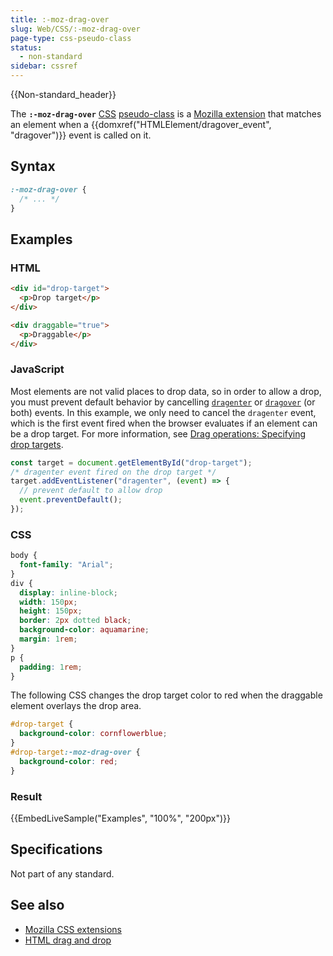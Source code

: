 ```yaml
---
title: :-moz-drag-over
slug: Web/CSS/:-moz-drag-over
page-type: css-pseudo-class
status:
  - non-standard
sidebar: cssref
---
```


{{Non-standard_header}}

The **`:-moz-drag-over`** [CSS](/en-US/docs/Web/CSS) [pseudo-class](/en-US/docs/Web/CSS/Reference/Selectors/Pseudo-classes) is a [Mozilla extension](/en-US/docs/Web/CSS/Reference/Mozilla_extensions) that matches an element when a {{domxref("HTMLElement/dragover_event", "dragover")}} event is called on it.

## Syntax

```css
:-moz-drag-over {
  /* ... */
}
```

## Examples

### HTML

```html
<div id="drop-target">
  <p>Drop target</p>
</div>

<div draggable="true">
  <p>Draggable</p>
</div>
```

### JavaScript

Most elements are not valid places to drop data, so in order to allow a drop, you must prevent default behavior by cancelling [`dragenter`](/en-US/docs/Web/API/HTMLElement/dragenter_event) or [`dragover`](/en-US/docs/Web/API/HTMLElement/dragover_event) (or both) events.
In this example, we only need to cancel the `dragenter` event, which is the first event fired when the browser evaluates if an element can be a drop target.
For more information, see [Drag operations: Specifying drop targets](/en-US/docs/Web/API/HTML_Drag_and_Drop_API/Drag_operations#dragging_over_elements_and_specifying_drop_targets).

```js
const target = document.getElementById("drop-target");
/* dragenter event fired on the drop target */
target.addEventListener("dragenter", (event) => {
  // prevent default to allow drop
  event.preventDefault();
});
```

### CSS

```css
body {
  font-family: "Arial";
}
div {
  display: inline-block;
  width: 150px;
  height: 150px;
  border: 2px dotted black;
  background-color: aquamarine;
  margin: 1rem;
}
p {
  padding: 1rem;
}
```

The following CSS changes the drop target color to red when the draggable element overlays the drop area.

```css
#drop-target {
  background-color: cornflowerblue;
}
#drop-target:-moz-drag-over {
  background-color: red;
}
```

### Result

{{EmbedLiveSample("Examples", "100%", "200px")}}

## Specifications

Not part of any standard.

## See also

- [Mozilla CSS extensions](/en-US/docs/Web/CSS/Reference/Mozilla_extensions)
- [HTML drag and drop](/en-US/docs/Web/API/HTML_Drag_and_Drop_API)
